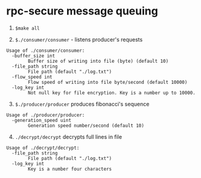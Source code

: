 # rpc-secure message queuing

1. `$make all`

2. `$./consumer/consumer` - listens producer's requests

```
Usage of ./consumer/consumer:
  -buffer_size int
        Buffer size of writing into file (byte) (default 10)
  -file_path string
        File path (default "./log.txt")
  -flow_speed int
        Flow speed of writing into file byte/second (default 10000)
  -log_key int
        Not null key for file encryption. Key is a number up to 10000.
```

3. `$./producer/producer` produces fibonacci's sequence 

```
Usage of ./producer/producer:
  -generation_speed uint
        Generation speed number/second (default 10)
```

4. `./decrypt/decrypt` decrypts full lines in file

```
Usage of ./decrypt/decrypt:
  -file_path string
        File path (default "./log.txt")
  -log_key int
        Key is a number four characters
```